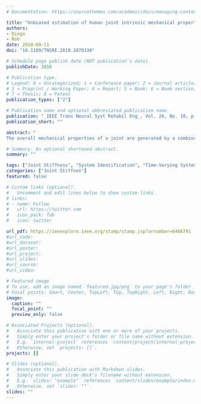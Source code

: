 ```yaml
---
# Documentation: https://sourcethemes.com/academic/docs/managing-content/

title: "Unbiased estimation of human joint intrinsic mechanical properties during movement"
authors: 
- Diego
- Rob
date: 2018-09-11
doi: "10.1109/TNSRE.2018.2870330"

# Schedule page publish date (NOT publication's date).
publishDate: 2018

# Publication type.
# Legend: 0 = Uncategorized; 1 = Conference paper; 2 = Journal article;
# 3 = Preprint / Working Paper; 4 = Report; 5 = Book; 6 = Book section;
# 7 = Thesis; 8 = Patent
publication_types: ["2"]

# Publication name and optional abbreviated publication name.
publication: "_IEEE Trans Neural Syst Rehabil Eng_, Vol. 26, No. 10, p. 1975 - 1984"
publication_short: ""

abstract: "
The overall mechanical properties of a joint are generated by a combination intrinsic (mechanical) and reflex (neural) mechanisms. Nevertheless, many methods for estimating joint mechanical properties have used a linear dynamic model whose parameters are commonly related to the joint inertial and visco-elastic properties. Such mechanical models cannot account for torques due to reflex mechanisms and consequently fitting them to data containing reflex torques can give biased results. This paper addresses this issue in two ways. First, using simulation studies, it demonstrates that fitting linear dynamic models in the presence of reflex torques will indeed provide biased estimates of intrinsic joint properties; the bias is significant for small reflex torques and increases proportionally with reflex torque magnitude. Second, it develops and validates a novel approach to accurately estimate the time-varying, intrinsic mechanical properties of a joint in the presence of reflex torques. The approach involves applying small position perturbations to the joint trajectory and then applying novel mathematical models and system identification techniques to analytically separate the measured total joint torque into its intrinsic and reflex components. The method first estimates a non-parametric, reflex electromyography-torque model, and uses it to predict the reflex torques which is subtracted from the total torque. Then, it estimates a non-parametric, linear, and time-varying model of the intrinsic mechanical properties from the residuals. Simulation results demonstrate that the new approach accurately tracks time-varying joint intrinsic mechanical properties during movement independently of the reflex torque magnitude. The new algorithm will be a useful tool in the study of motor control, as it supports the unbiased estimation of joint intrinsic mechanical properties during movement in the presence of reflex torques."

# Summary. An optional shortened abstract.
summary: ""

tags: ["Joint Stiffness", "System Identification", "Time-Varying Systems"]
categories: ["Joint Stiffnes"]
featured: false

# Custom links (optional).
#   Uncomment and edit lines below to show custom links.
# links:
# - name: Follow
#   url: https://twitter.com
#   icon_pack: fab
#   icon: twitter

url_pdf: https://ieeexplore.ieee.org/stamp/stamp.jsp?arnumber=8466791
#url_code:
#url_dataset:
#url_poster:
#url_project:
#url_slides:
#url_source:
#url_video:

# Featured image
# To use, add an image named `featured.jpg/png` to your page's folder. 
# Focal points: Smart, Center, TopLeft, Top, TopRight, Left, Right, BottomLeft, Bottom, BottomRight.
image:
  caption: ""
  focal_point: ""
  preview_only: false

# Associated Projects (optional).
#   Associate this publication with one or more of your projects.
#   Simply enter your project's folder or file name without extension.
#   E.g. `internal-project` references `content/project/internal-project/index.md`.
#   Otherwise, set `projects: []`.
projects: []

# Slides (optional).
#   Associate this publication with Markdown slides.
#   Simply enter your slide deck's filename without extension.
#   E.g. `slides: "example"` references `content/slides/example/index.md`.
#   Otherwise, set `slides: ""`.
slides: ""
---
```

